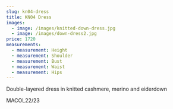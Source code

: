 ```yaml
---
slug: kn04-dress
title: KN04 Dress
images:
  - image: /images/knitted-down-dress.jpg
  - image: /images/down-dress2.jpg
price: 1720
measurements:
  - measurement: Height
  - measurement: Shoulder
  - measurement: Bust
  - measurement: Waist
  - measurement: Hips
---
```

D﻿ouble-layered dress in knitted cashmere, merino and eiderdown





M﻿ACOL22/23